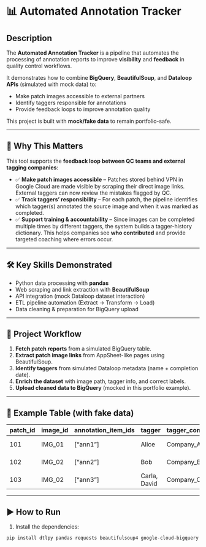 # 📊 Automated Annotation Tracker  

## Description  
The **Automated Annotation Tracker** is a pipeline that automates the processing of annotation reports to improve **visibility** and **feedback** in quality control workflows.  

It demonstrates how to combine **BigQuery**, **BeautifulSoup**, and **Dataloop APIs** (simulated with mock data) to:  
- Make patch images accessible to external partners  
- Identify taggers responsible for annotations  
- Provide feedback loops to improve annotation quality  

This project is built with **mock/fake data** to remain portfolio-safe.  

---

## 🚀 Why This Matters  
This tool supports the **feedback loop between QC teams and external tagging companies**:  

- ✅ **Make patch images accessible** – Patches stored behind VPN in Google Cloud are made visible by scraping their direct image links. External taggers can now review the mistakes flagged by QC.  
- ✅ **Track taggers’ responsibility** – For each patch, the pipeline identifies which tagger(s) annotated the source image and when it was marked as completed.  
- ✅ **Support training & accountability** – Since images can be completed multiple times by different taggers, the system builds a tagger-history dictionary. This helps companies see **who contributed** and provide targeted coaching where errors occur.  

---

## 🛠️ Key Skills Demonstrated  
- Python data processing with **pandas**  
- Web scraping and link extraction with **BeautifulSoup**  
- API integration (mock Dataloop dataset interaction)  
- ETL pipeline automation (Extract → Transform → Load)  
- Data cleaning & preparation for BigQuery upload  

---

## 🔄 Project Workflow  
1. **Fetch patch reports** from a simulated BigQuery table.  
2. **Extract patch image links** from AppSheet-like pages using BeautifulSoup.  
3. **Identify taggers** from simulated Dataloop metadata (name + completion date).  
4. **Enrich the dataset** with image path, tagger info, and correct labels.  
5. **Upload cleaned data to BigQuery** (mocked in this portfolio example).  

---

## 📂 Example Table (with fake data)  

| patch_id | image_id | annotation_item_ids | tagger        | tagger_company | correct_label | date       | link                        |  
|----------|----------|----------------------|---------------|----------------|---------------|------------|-----------------------------|  
| 101      | IMG_01   | [“ann1”]            | Alice         | Company_A      | Weed          | 2025-09-06 | https://fake-link/img1.png  |  
| 102      | IMG_02   | [“ann2”]            | Bob           | Company_B      | Disease       | 2025-09-06 | https://fake-link/img2.png  |  
| 103      | IMG_02   | [“ann3”]            | Carla, David  | Company_C      | Crop          | 2025-09-07 | https://fake-link/img2.png  |  

---

## ▶️ How to Run  

1. Install the dependencies:  
```bash
pip install dtlpy pandas requests beautifulsoup4 google-cloud-bigquery
